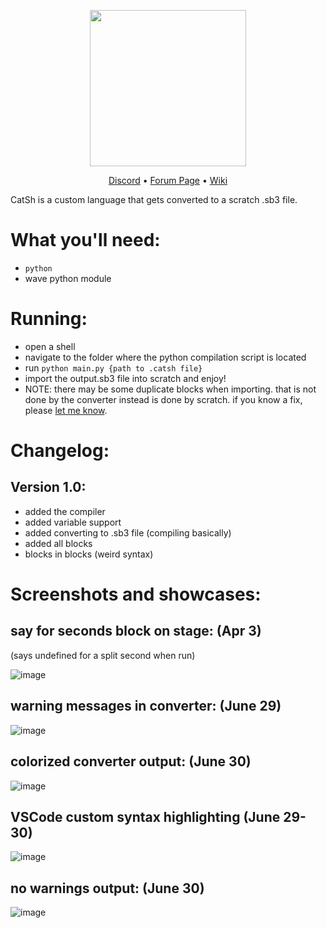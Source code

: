 
<p align='center'><img src='https://github.com/Spelis/CatSh/assets/152774420/733c7b39-2e41-4fdd-91fd-1b8372f8bfa3' width='250'></p>
<p align='center'>
  <a href="https://discord.gg/bBu63vKZxm">Discord</a>
  •
  <a href="https://scratch.mit.edu/discuss/topic/746867/?page=1#post-7853753">Forum Page</a>
  •
  <a href="https://github.com/Spelis/CatSh/wiki/">Wiki</a>

</p>

CatSh is a custom language that gets converted to a scratch .sb3 file.

# What you'll need:
  * `python`
  * wave python module

# Running:
  * open a shell
  * navigate to the folder where the python compilation script is located
  * run `python main.py {path to .catsh file}`
  * import the output.sb3 file into scratch and enjoy!
  * NOTE: there may be some duplicate blocks when importing. that is not done by the converter instead is done by scratch. if you know a fix, please [let me know](https://github.com/Spelis/CatSh/issues?q=sort%3Aupdated-desc+is%3Aissue+is%3Aopen).

# Changelog:
## Version 1.0:
* added the compiler
* added variable support
* added converting to .sb3 file (compiling basically)
* added all blocks
* blocks in blocks (weird syntax)

# Screenshots and showcases:
## say for seconds block on stage: (Apr 3)
(says undefined for a split second when run)

![image](https://github.com/Spelis/CatSh/assets/152774420/d7a33592-ca35-4954-9fd7-ed87c2c12190)

## warning messages in converter: (June 29)

![image](https://github.com/Spelis/CatSh/assets/152774420/8720ea2f-b708-4058-aab5-6e0b253e33b5)

## colorized converter output: (June 30)

![image](https://github.com/Spelis/CatSh/assets/152774420/dbe01dec-6baa-47ae-a31d-1caeb3458ba9)

## VSCode custom syntax highlighting (June 29-30)

![image](https://github.com/Spelis/CatSh/assets/152774420/bb5ba51d-5ac5-448a-8ce5-26a96c10dce6)

## no warnings output: (June 30)

![image](https://github.com/Spelis/CatSh/assets/152774420/5057520d-33ac-4fe3-a7a3-3c977ec40805)

